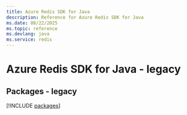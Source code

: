 ```yaml
---
title: Azure Redis SDK for Java
description: Reference for Azure Redis SDK for Java
ms.date: 08/22/2025
ms.topic: reference
ms.devlang: java
ms.service: redis
---
```

# Azure Redis SDK for Java - legacy
## Packages - legacy
[!INCLUDE [packages](redis-index.md)]